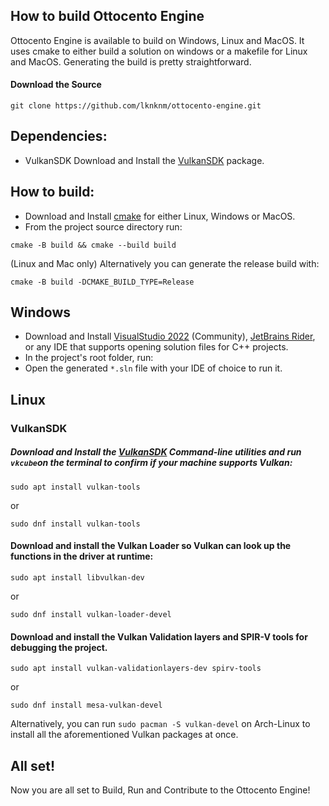 ## How to build Ottocento Engine
Ottocento Engine is available to build on Windows, Linux and MacOS. It uses cmake to either build a solution on windows
or a makefile for Linux and MacOS. Generating the build is pretty straightforward.
<!-- A makefile is one option, but cmake can generate other build-system files as well. Like Ninja. Maybe the instructions should reflect this. -->

#### Download the Source
```
git clone https://github.com/lknknm/ottocento-engine.git
```
## Dependencies:
- VulkanSDK
Download and Install the [VulkanSDK](https://vulkan.lunarg.com/#new_tab) package.
<!-- Should we tell people about environment variables? -->

## How to build:
- Download and Install [cmake](https://cmake.org/download/) for either Linux, Windows or MacOS.
- From the project source directory run:
```shell
cmake -B build && cmake --build build
```
(Linux and Mac only)
Alternatively you can generate the release build with:
```shell
cmake -B build -DCMAKE_BUILD_TYPE=Release
```

## Windows
- Download and Install [VisualStudio 2022](https://visualstudio.microsoft.com/pt-br/vs/) (Community), [JetBrains Rider](https://www.jetbrains.com/rider/), or any IDE that supports opening solution files for C++ projects.
- In the project's root folder, run:
- Open the generated `*.sln` file with your IDE of choice to run it. 
## Linux
### VulkanSDK
##### Download and Install the [VulkanSDK](https://vulkan.lunarg.com/#new_tab) Command-line utilities and run `vkcube`on the terminal to confirm if your machine supports Vulkan:
```shell
sudo apt install vulkan-tools
```
or
```shell
sudo dnf install vulkan-tools
```
#### Download and install the Vulkan Loader so Vulkan can look up the functions in the driver at runtime:
```shell
sudo apt install libvulkan-dev
```
or
```shell
sudo dnf install vulkan-loader-devel
```
#### Download and install the Vulkan Validation layers and SPIR-V tools for debugging the project. 
```shell
sudo apt install vulkan-validationlayers-dev spirv-tools
```
or
```shell
sudo dnf install mesa-vulkan-devel
```

Alternatively, you can run `sudo pacman -S vulkan-devel` on Arch-Linux to install all the aforementioned Vulkan packages at once.

## All set!
Now you are all set to Build, Run and Contribute to the Ottocento Engine!
